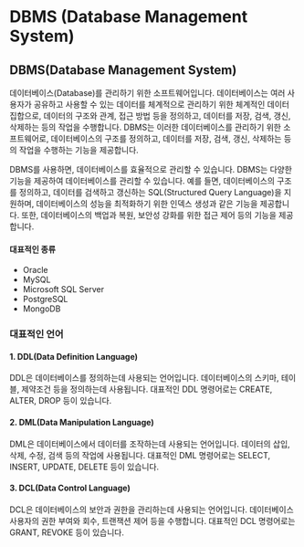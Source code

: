 # DBMS (Database Management System)

## DBMS(Database Management System)

데이터베이스(Database)를 관리하기 위한 소프트웨어입니다. 데이터베이스는 여러 사용자가 공유하고 사용할 수 있는 데이터를 체계적으로 관리하기 위한 체계적인 데이터 집합으로, 데이터의 구조와 관계, 접근 방법 등을 정의하고, 데이터를 저장, 검색, 갱신, 삭제하는 등의 작업을 수행합니다. DBMS는 이러한 데이터베이스를 관리하기 위한 소프트웨어로, 데이터베이스의 구조를 정의하고, 데이터를 저장, 검색, 갱신, 삭제하는 등의 작업을 수행하는 기능을 제공합니다.

DBMS를 사용하면, 데이터베이스를 효율적으로 관리할 수 있습니다. DBMS는 다양한 기능을 제공하여 데이터베이스를 관리할 수 있습니다. 예를 들면, 데이터베이스의 구조를 정의하고, 데이터를 검색하고 갱신하는 SQL(Structured Query Language)을 지원하며, 데이터베이스의 성능을 최적화하기 위한 인덱스 생성과 같은 기능을 제공합니다. 또한, 데이터베이스의 백업과 복원, 보안성 강화를 위한 접근 제어 등의 기능을 제공합니다.

#### 대표적인 종류

* Oracle
* MySQL
* Microsoft SQL Server
* PostgreSQL
* MongoDB&#x20;

### 대표적인 언어

#### 1.  DDL(Data Definition Language)

DDL은 데이터베이스를 정의하는데 사용되는 언어입니다. 데이터베이스의 스키마, 테이블, 제약조건 등을 정의하는데 사용됩니다. 대표적인 DDL 명령어로는 CREATE, ALTER, DROP 등이 있습니다.

#### 2. DML(Data Manipulation Language)

DML은 데이터베이스에서 데이터를 조작하는데 사용되는 언어입니다. 데이터의 삽입, 삭제, 수정, 검색 등의 작업에 사용됩니다. 대표적인 DML 명령어로는 SELECT, INSERT, UPDATE, DELETE 등이 있습니다.

#### 3. DCL(Data Control Language)

DCL은 데이터베이스의 보안과 권한을 관리하는데 사용되는 언어입니다. 데이터베이스 사용자의 권한 부여와 회수, 트랜잭션 제어 등을 수행합니다. 대표적인 DCL 명령어로는 GRANT, REVOKE 등이 있습니다.
